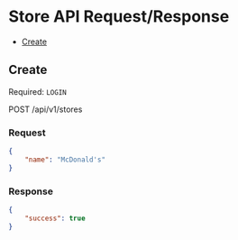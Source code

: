# Store API Request/Response

 - [Create](#create)

## Create

Required: `LOGIN`

POST /api/v1/stores

### Request

```json
{
	"name": "McDonald's"
}
```

### Response

```json
{
    "success": true
}
```
